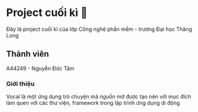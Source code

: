 # Project cuối kì 👋
Đây là project cuối kì của lớp Công nghệ phần mềm - trương Đại học Thăng Long

## Thành viên
A44249 - Nguyễn Đức Tâm

### Giới thiệu
Vocal là một ứng dụng trò chuyện mã nguồn mở được tạo nên với mục đích làm quen với các thư viện, framework trong lập trình ứng dụng di động